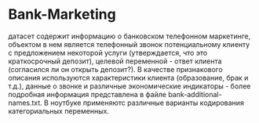 # Bank-Marketing
датасет содержит информацию о банковском телефонном маркетинге, объектом в нем является телефонный звонок потенциальному клиенту с предложением некоторой услуги (утверждается, что это краткосрочный депозит), целевой переменной - ответ клиента (согласился ли он открыть депозит?). В качестве признакового описания используются характеристики клиента (образование, брак и т.д.), данные о звонке и различные экономические индикаторы - более подробная информация представлена в файле bank-additional-names.txt. В ноутбуке применяютс различные варианты кодирования категориальных переменных.
